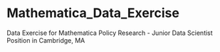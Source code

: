 # Mathematica_Data_Exercise
Data Exercise for Mathematica Policy Research - Junior Data Scientist Position in Cambridge, MA
